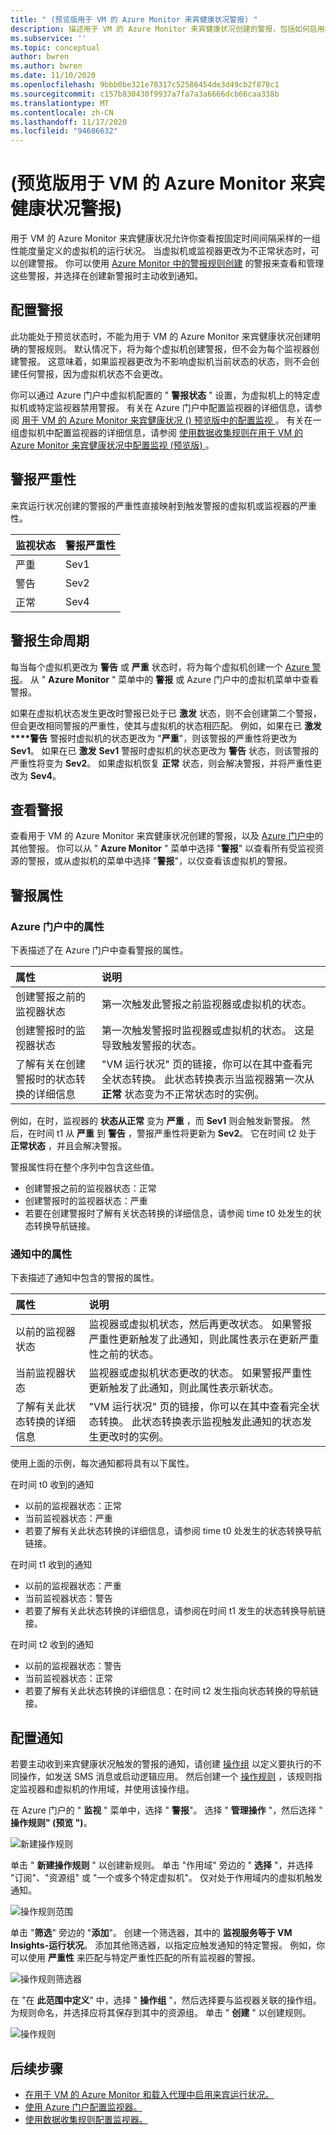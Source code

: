 ```yaml
---
title: " (预览版用于 VM 的 Azure Monitor 来宾健康状况警报) "
description: 描述用于 VM 的 Azure Monitor 来宾健康状况创建的警报，包括如何启用和配置通知。
ms.subservice: ''
ms.topic: conceptual
author: bwren
ms.author: bwren
ms.date: 11/10/2020
ms.openlocfilehash: 9bbb0be321e78317c52586454de3d49cb2f878c1
ms.sourcegitcommit: c157b830430f9937a7fa7a3a6666dcb66caa338b
ms.translationtype: MT
ms.contentlocale: zh-CN
ms.lasthandoff: 11/17/2020
ms.locfileid: "94686632"
---
```

# <a name="azure-monitor-for-vms-guest-health-alerts-preview"></a> (预览版用于 VM 的 Azure Monitor 来宾健康状况警报) 
用于 VM 的 Azure Monitor 来宾健康状况允许你查看按固定时间间隔采样的一组性能度量定义的虚拟机的运行状况。 当虚拟机或监视器更改为不正常状态时，可以创建警报。 你可以使用 [Azure Monitor 中的警报规则创建](../platform/alerts-overview.md) 的警报来查看和管理这些警报，并选择在创建新警报时主动收到通知。

## <a name="configure-alerts"></a>配置警报
此功能处于预览状态时，不能为用于 VM 的 Azure Monitor 来宾健康状况创建明确的警报规则。 默认情况下，将为每个虚拟机创建警报，但不会为每个监视器创建警报。  这意味着，如果监视器更改为不影响虚拟机当前状态的状态，则不会创建任何警报，因为虚拟机状态不会更改。 

你可以通过 Azure 门户中虚拟机配置的 " **警报状态** " 设置，为虚拟机上的特定虚拟机或特定监视器禁用警报。 有关在 Azure 门户中配置监视器的详细信息，请参阅 [用于 VM 的 Azure Monitor 来宾健康状况 () 预览版中的配置监视 ](vminsights-health-configure.md) 。 有关在一组虚拟机中配置监视器的详细信息，请参阅 [使用数据收集规则在用于 VM 的 Azure Monitor 来宾健康状况中配置监视 (预览版) ](vminsights-health-configure-dcr.md) 。

## <a name="alert-severity"></a>警报严重性
来宾运行状况创建的警报的严重性直接映射到触发警报的虚拟机或监视器的严重性。

| 监视状态 | 警报严重性 |
|:---|:---|
| 严重 | Sev1 |
| 警告  | Sev2 |
| 正常  | Sev4 |

## <a name="alert-lifecycle"></a>警报生命周期
每当每个虚拟机更改为 **警告** 或 **严重** 状态时，将为每个虚拟机创建一个 [Azure 警报](../platform/alerts-overview.md)。 从 " **Azure Monitor** " 菜单中的 **警报** 或 Azure 门户中的虚拟机菜单中查看警报。

如果在虚拟机状态发生更改时警报已处于已 **激发** 状态，则不会创建第二个警报，但会更改相同警报的严重性，使其与虚拟机的状态相匹配。 例如，如果在已 **激发****警告** 警报时虚拟机的状态更改为 "**严重**"，则该警报的严重性将更改为 **Sev1**。 如果在已 **激发** **Sev1** 警报时虚拟机的状态更改为 **警告** 状态，则该警报的严重性将变为 **Sev2**。 如果虚拟机恢复 **正常** 状态，则会解决警报，并将严重性更改为 **Sev4**。

## <a name="viewing-alerts"></a>查看警报
查看用于 VM 的 Azure Monitor 来宾健康状况创建的警报，以及 [Azure 门户中](../platform/alerts-overview.md#alerts-experience)的其他警报。 你可以从 " **Azure Monitor** " 菜单中选择 "**警报**" 以查看所有受监视资源的警报，或从虚拟机的菜单中选择 "**警报**"，以仅查看该虚拟机的警报。

## <a name="alert-properties"></a>警报属性

### <a name="properties-in-the-azure-portal"></a>Azure 门户中的属性
下表描述了在 Azure 门户中查看警报的属性。

| 属性 | 说明 |
|:---|:---|
| 创建警报之前的监视器状态 | 第一次触发此警报之前监视器或虚拟机的状态。 |
| 创建警报时的监视器状态 | 第一次触发警报时监视器或虚拟机的状态。 这是导致触发警报的状态。 |
| 了解有关在创建警报时的状态转换的详细信息 | "VM 运行状况" 页的链接，你可以在其中查看完全状态转换。 此状态转换表示当监视器第一次从 **正常** 状态变为不正常状态时的实例。 |

例如，在时，监视器的 **状态从正常** 变为 **严重** ，而 **Sev1** 则会触发新警报。 然后，在时间 t1 从 **严重** 到 **警告** ，警报严重性将更新为 **Sev2**。 它在时间 t2 处于 **正常状态** ，并且会解决警报。

警报属性将在整个序列中包含这些值。

- 创建警报之前的监视器状态：正常
- 创建警报时的监视器状态：严重
- 若要在创建警报时了解有关状态转换的详细信息，请参阅 time t0 处发生的状态转换导航链接。


### <a name="properties-in-notifications"></a>通知中的属性
下表描述了通知中包含的警报的属性。

| 属性 | 说明 |
|:---|:---|
| 以前的监视器状态 | 监视器或虚拟机状态，然后再更改状态。 如果警报严重性更新触发了此通知，则此属性表示在更新严重性之前的状态。 |
| 当前监视器状态 | 监视器或虚拟机状态更改的状态。 如果警报严重性更新触发了此通知，则此属性表示新状态。 |
| 了解有关此状态转换的详细信息 | "VM 运行状况" 页的链接，你可以在其中查看完全状态转换。 此状态转换表示监视触发此通知的状态发生更改时的实例。 |

使用上面的示例，每次通知都将具有以下属性。

在时间 t0 收到的通知
- 以前的监视器状态：正常
- 当前监视器状态：严重
- 若要了解有关此状态转换的详细信息，请参阅 time t0 处发生的状态转换导航链接。

在时间 t1 收到的通知
- 以前的监视器状态：严重
- 当前监视器状态：警告
- 若要了解有关此状态转换的详细信息，请参阅在时间 t1 发生的状态转换导航链接。

在时间 t2 收到的通知
- 以前的监视器状态：警告
- 当前监视器状态：正常
- 若要了解有关此状态转换的详细信息：在时间 t2 发生指向状态转换的导航链接。

## <a name="configure-notifications"></a>配置通知
若要主动收到来宾健康状况触发的警报的通知，请创建 [操作组](../platform/action-groups.md) 以定义要执行的不同操作，如发送 SMS 消息或启动逻辑应用。 然后创建一个 [操作规则](../platform/alerts-action-rules.md) ，该规则指定监视器和虚拟机的作用域，并使用该操作组。

在 Azure 门户的 " **监视** " 菜单中，选择 " **警报**"。  选择 " **管理操作** "，然后选择 " **操作规则" (预览 ")**。 

![新建操作规则](media/vminsights-health-alerts/action-rule-new.png)

单击 " **新建操作规则** " 以创建新规则。 单击 "作用域" 旁边的 " **选择** "，并选择 "订阅"、"资源组" 或 "一个或多个特定虚拟机"。 仅对处于作用域内的虚拟机触发通知。

![操作规则范围](media/vminsights-health-alerts/action-rule-scope.png)

单击 "**筛选**" 旁边的 "**添加**"。 创建一个筛选器，其中的 **监视服务等于 VM Insights-运行状况**。 添加其他筛选器，以指定应触发通知的特定警报。 例如，你可以使用 **严重性** 来匹配与特定严重性匹配的所有监视器的警报。

![操作规则筛选器](media/vminsights-health-alerts/action-rule-filter.png)

在 "在 **此范围中定义**" 中，选择 " **操作组** "，然后选择要与监视器关联的操作组。 为规则命名，并选择应将其保存到其中的资源组。 单击 " **创建** " 以创建规则。

![操作规则](media/vminsights-health-alerts/action-rule.png)


## <a name="next-steps"></a>后续步骤

- [在用于 VM 的 Azure Monitor 和载入代理中启用来宾运行状况。](vminsights-health-enable.md)
- [使用 Azure 门户配置监视器。](vminsights-health-configure.md)
- [使用数据收集规则配置监视器。](vminsights-health-configure-dcr.md)